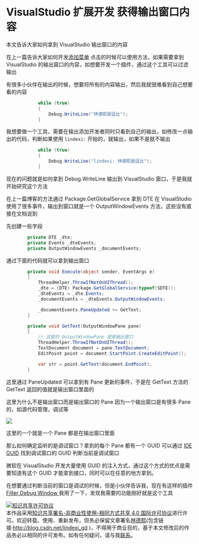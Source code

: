 # VisualStudio 扩展开发 获得输出窗口内容

本文告诉大家如何拿到 VisualStudio 输出窗口的内容

<!--more-->
<!-- CreateTime:2019/3/1 9:21:41 -->

<!-- 标签： VisualStudio -->

在上一篇告诉大家如何开发[添加菜单](https://blog.lindexi.com/post/VisualStudio-%E6%89%A9%E5%B1%95%E5%BC%80%E5%8F%91-%E6%B7%BB%E5%8A%A0%E8%8F%9C%E5%8D%95.html ) 点击的时候可以使用方法，如果需要拿到 VisualStudio 的输出窗口的内容，如想要开发一个插件，通过这个工具可以过滤输出

有很多小伙伴在输出的时候，想要将所有的内容输出，然后我就很难看到自己想要看的内容

```csharp
            while (true)
            {
                Debug.WriteLine("林德熙是逗比");
            }
```

我想要做一个工具，需要在输出添加开发者同时只看到自己的输出，如修改一点输出的代码，判断如果使用 `lindexi:` 开始的，就输出，如果不是就不输出

```csharp
            while (true)
            {
                Debug.WriteLine("lindexi: 林德熙是逗比");
            }
```

现在的问题就是如何拿到 Debug.WriteLine 输出到 VisualStudio 窗口，于是我就开始研究这个方法

在上一篇博客的方法通过 Package.GetGlobalService 拿到 DTE 在 VisualStudio 使用了很多事件，输出到窗口就是一个 OutputWindowEvents 方法，这些没有直接在文档说到

先创建一些字段

```csharp
        private DTE _dte;
        private Events _dteEvents;
        private OutputWindowEvents _documentEvents;
```

通过下面的代码就可以拿到输出窗口

```csharp
        private void Execute(object sender, EventArgs e)
        {
            ThreadHelper.ThrowIfNotOnUIThread();
            _dte = (DTE) Package.GetGlobalService(typeof(SDTE));
            _dteEvents = _dte.Events;
            _documentEvents = _dteEvents.OutputWindowEvents;

            _documentEvents.PaneUpdated += GetText;
        }

        private void GetText(OutputWindowPane pane)
        {
        	// 这里的 OutputWindowPane 就是输出窗口
            ThreadHelper.ThrowIfNotOnUIThread();
            TextDocument document = pane.TextDocument;
            EditPoint point = document.StartPoint.CreateEditPoint();

            var str = point.GetText(document.EndPoint);
        }
```

这里通过 PaneUpdated 可以拿到有 Pane 更新的事件，于是在 GetText 方法的 GetText 返回的值就是输出窗口里面的

这里为什么不是输出窗口而是输出窗口的 Pane 因为一个输出窗口是有很多 Pane 的，如源代码管理，调试等

<!-- ![](image/VisualStudio 扩展开发 获得输出窗口内容/VisualStudio 扩展开发 获得输出窗口内容0.png) -->

![](http://cdn.lindexi.site/lindexi%2F20192399836)

这里的一个就是一个 Pane 都是在输出窗口里面

那么如何确定监听的是调试窗口？拿到的每个 Pane 都有一个 GUID 可以通过 [IDE GUID](https://docs.microsoft.com/en-us/visualstudio/extensibility/ide-guids?view=vs-2017 ) 找到调试窗口的 GUID 判断当前是调试窗口

微软在 VisualStudio 开发大量使用 GUID 的注入方式，通过这个方式的优点是需要知道有这个 GUID 才能拿到接口，同时可以在任意的地方拿到。

在想要通过判断当前的窗口是调试的时候，但是小伙伴告诉我，现在有这样的插件[Filter Debug Window ](https://marketplace.visualstudio.com/items?itemName=nertilpoci.FilterDebugWindow ) 我用了一下，发现我需要的功能刚好就是这个工具

<a rel="license" href="http://creativecommons.org/licenses/by-nc-sa/4.0/"><img alt="知识共享许可协议" style="border-width:0" src="https://licensebuttons.net/l/by-nc-sa/4.0/88x31.png" /></a><br />本作品采用<a rel="license" href="http://creativecommons.org/licenses/by-nc-sa/4.0/">知识共享署名-非商业性使用-相同方式共享 4.0 国际许可协议</a>进行许可。欢迎转载、使用、重新发布，但务必保留文章署名[林德熙](http://blog.csdn.net/lindexi_gd)(包含链接:http://blog.csdn.net/lindexi_gd )，不得用于商业目的，基于本文修改后的作品务必以相同的许可发布。如有任何疑问，请与我[联系](mailto:lindexi_gd@163.com)。
